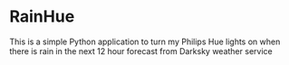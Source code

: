 # RainHue
This is a simple Python application to turn my Philips Hue lights on when there is rain in the next 12 hour forecast from Darksky weather service

